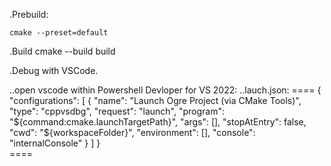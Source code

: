
.Prebuild:

    cmake --preset=default

.Build
    cmake --build build

.Debug with VSCode.

..open vscode within Powershell Devloper for VS 2022:
..lauch.json:
    ====
    {
        "configurations": [
            {
                "name": "Launch Ogre Project (via CMake Tools)",
                "type": "cppvsdbg",
                "request": "launch",
                "program": "${command:cmake.launchTargetPath}",
                "args": [],
                "stopAtEntry": false,
                "cwd": "${workspaceFolder}",
                "environment": [],
                "console": "internalConsole"
            }
        ]
    }        
    ====




